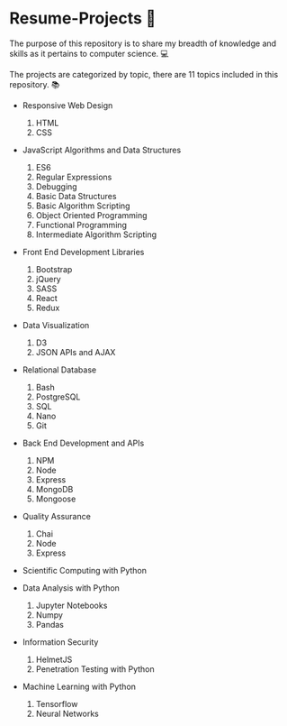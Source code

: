 # Resume-Projects 🙂

The purpose of this repository is to share my breadth of knowledge and skills as it pertains to computer science.  💻 

The projects are categorized by topic, there are 11 topics included in this repository. 📚

- Responsive Web Design
  1. HTML
  2. CSS
  
- JavaScript Algorithms and Data Structures
  1. ES6
  2. Regular Expressions
  3. Debugging
  4. Basic Data Structures
  5. Basic Algorithm Scripting
  6. Object Oriented Programming
  7. Functional Programming
  8. Intermediate Algorithm Scripting
  
- Front End Development Libraries
  1. Bootstrap
  2. jQuery
  3. SASS
  4. React
  5. Redux
  
- Data Visualization
  1. D3
  2. JSON APIs and AJAX
  
- Relational Database
  1. Bash
  2. PostgreSQL
  3. SQL
  4. Nano
  5. Git
  
- Back End Development and APIs
  1. NPM
  2. Node
  3. Express
  4. MongoDB
  5. Mongoose
  
- Quality Assurance 
  1. Chai
  2. Node
  3. Express
  
- Scientific Computing with Python

- Data Analysis with Python
  1. Jupyter Notebooks
  2. Numpy
  3. Pandas
  
- Information Security
  1. HelmetJS
  2. Penetration Testing with Python
  
- Machine Learning with Python
  1. Tensorflow
  2. Neural Networks
